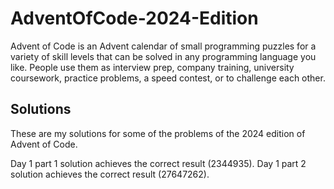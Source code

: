 # AdventOfCode-2024-Edition

Advent of Code is an Advent calendar of small programming puzzles for a variety of skill levels that can be solved in any programming language you like. People use them as interview prep, company training, university coursework, practice problems, a speed contest, or to challenge each other.

## Solutions

These are my solutions for some of the problems of the 2024 edition of Advent of Code.

Day 1 part 1 solution achieves the correct result (2344935).
Day 1 part 2 solution achieves the correct result (27647262).
